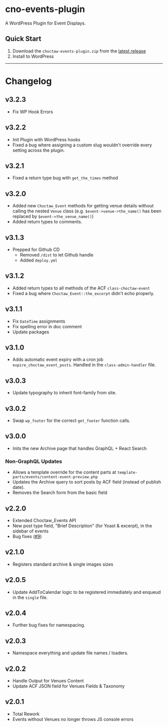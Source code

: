 # cno-events-plugin

A WordPress Plugin for Event Displays.

## Quick Start

1. Download the `choctaw-events-plugin.zip` from the [latest release](https://github.com/choctaw-nation/cno-plugin-events/releases)
2. Install to WordPress

---

# Changelog

## v3.2.3

- Fix WP Hook Errors

## v3.2.2

- Init Plugin with WordPress hooks
- Fixed a bug where assigning a custom slug wouldn't override every setting across the plugin.

## v3.2.1

- Fixed a return type bug with `get_the_times` method

## v3.2.0

- Added new `Choctaw_Event` methods for getting venue details without calling the nested `Venue` class (e.g. `$event->venue->the_name()` has been replaced by `$event->the_venue_name()`)
- Added return types to comments.

## v3.1.3

-   Prepped for Github CD
    -   Removed `/dist` to let Github handle
    -   Added `deploy.yml`

## v3.1.2

-   Added return types to all methods of the ACF `class-choctaw-event`
-   Fixed a bug where `Choctaw_Event::the_excerpt` didn't echo properly.

## v3.1.1

-   Fix `DateTime` assignments
-   Fix spelling error in doc comment
-   Update packages

## v3.1.0

-   Adds automatic event expiry with a cron job `expire_choctaw_event_posts`. Handled in the `class-admin-handler` file.

## v3.0.3

-   Update typography to inherit font-family from site.

## v3.0.2

-   Swap `wp_footer` for the correct `get_footer` function calls.

## v3.0.0

-   Inits the new Archive page that handles GraphQL + React Search

### Non-GraphQL Updates

-   Allows a template override for the content parts at `template-parts/events/content-event-preview.php`
-   Updates the Archive query to sort posts by ACF field (instead of publish date).
-   Removes the Search form from the basic field

## v2.2.0

-   Extended Choctaw_Events API
-   New post type field, "Brief Description" (for Yoast & excerpt), in the sidebar of events
-   Bug fixes ([#9](https://github.com/choctaw-nation/cno-plugin-events/issues/9))

## v2.1.0

-   Registers standard archive & single images sizes

## v2.0.5

-   Update AddToCalendar logic to be registered immediately and enqueud in the `single` file.

## v2.0.4

-   Further bug fixes for namespacing.

## v2.0.3

-   Namespace everything and update file names / loaders.

## v2.0.2

-   Handle Output for Venues Content
-   Update ACF JSON field for Venues Fields & Taxonomy

## v2.0.1

-   Total Rework
-   Events without Venues no longer throws JS console errors
